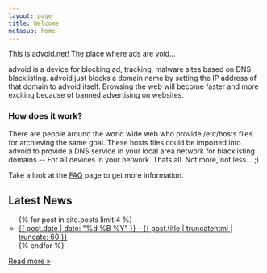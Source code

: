 ```yaml
---
layout: page
title: Welcome
metasub: home
---
```


<p>This is advoid.net! The place where ads are void...</p>

<p>advoid is a device for blocking ad, tracking, malware sites based on DNS blacklisting. advoid just blocks a domain name by setting the IP address of that domain to advoid itself. Browsing the web will become faster and more exciting because of banned advertising on websites.</p>

<h3>How does it work?</h3>

<p>There are people around the world wide web who provide /etc/hosts files for archieving the same goal. These hosts files could be imported into advoid to provide a DNS service in your local area network for blacklisting domains -- For all devices in your network. Thats all. Not more, not less... ;)</p>

<p>Take a look at the <a href="/faq/">FAQ</a> page to get more information.</p>

<h2>Latest News</h2>

<ul class="entries" style="list-style-type: circle;padding-left:20px;">
{% for post in site.posts limit:4 %}
<li>
  <a href="{{ post.url }}" title="{{ post.date | date: "%d %B %Y" }} - {{ post.title | truncatehtml }}">{{ post.date | date: "%d %B %Y" }} - {{ post.title | truncatehtml | truncate: 60 }}</a>
</li>
{% endfor %}
</ul>
<p><a href="/news/">Read more &raquo;</a></p>
